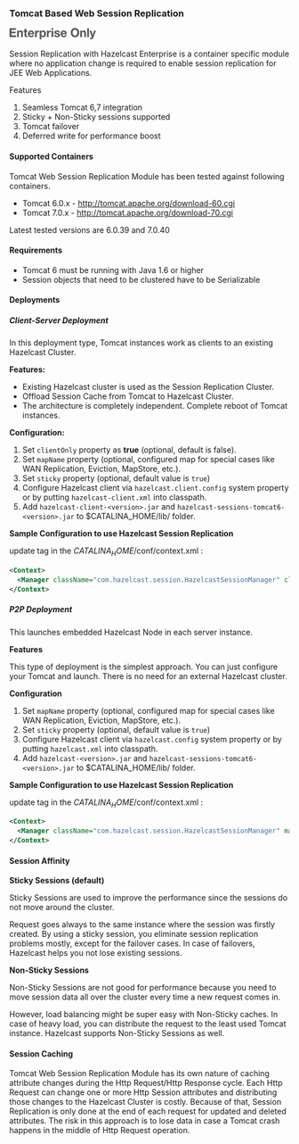 
### Tomcat Based Web Session Replication

![](images/enterprise-onlycopy.jpg)

Session Replication with Hazelcast Enterprise is a container specific module where no application change is required to enable session replication for JEE Web Applications. 

Features

1. Seamless Tomcat 6,7 integration
2. Sticky + Non-Sticky sessions supported
3. Tomcat failover
4. Deferred write for performance boost

#### Supported Containers

Tomcat Web Session Replication Module has been tested against following containers.

- Tomcat 6.0.x - http://tomcat.apache.org/download-60.cgi
- Tomcat 7.0.x - http://tomcat.apache.org/download-70.cgi

Latest tested versions are 6.0.39 and 7.0.40


#### Requirements

 - Tomcat 6 must be running with Java 1.6 or higher
 - Session objects that need to be clustered have to be Serializable

#### Deployments

##### Client-Server Deployment

In this deployment type, Tomcat instances work as clients to an existing Hazelcast Cluster.

**Features:**

-	Existing Hazelcast cluster is used as the Session Replication Cluster.
-	Offload Session Cache from Tomcat to Hazelcast Cluster.
-	The architecture is completely independent. Complete reboot of Tomcat instances.

**Configuration:**

1. Set `clientOnly` property as **true** (optional, default is false).
2. Set `mapName` property (optional, configured map for special cases like WAN Replication, Eviction, MapStore, etc.).
3. Set `sticky` property (optional, default value is `true`)
4. Configure Hazelcast client via `hazelcast.client.config` system property or by putting `hazelcast-client.xml` into classpath.
5. Add `hazelcast-client-<version>.jar` and `hazelcast-sessions-tomcat6-<version>.jar` to $CATALINA_HOME/lib/ folder.


**Sample Configuration to use Hazelcast Session Replication**

update <Manager> tag in the $CATALINA_HOME$/conf/context.xml :

```xml
<Context>
  <Manager className="com.hazelcast.session.HazelcastSessionManager" clientOnly="true" mapName="sessionMap" sticky="false"/>
</Context>
```

##### P2P Deployment

This launches embedded Hazelcast Node in each server instance.

**Features**

This type of deployment is the simplest approach. You can just configure your Tomcat and launch. There is no need for an  external Hazelcast cluster.

**Configuration**

1. Set `mapName` property (optional, configured map for special cases like WAN Replication, Eviction, MapStore, etc.).
2. Set `sticky` property (optional, default value is `true`)
3. Configure Hazelcast client via `hazelcast.config` system property or by putting `hazelcast.xml` into classpath.
4. Add `hazelcast-<version>.jar` and `hazelcast-sessions-tomcat6-<version>.jar` to $CATALINA_HOME/lib/ folder.

**Sample Configuration to use Hazelcast Session Replication**

update <Manager> tag in the $CATALINA_HOME$/conf/context.xml :

```xml
<Context>
  <Manager className="com.hazelcast.session.HazelcastSessionManager" mapName="sessionMap" sticky="false"/>
</Context>
```


#### Session Affinity 

**Sticky Sessions (default)**

Sticky Sessions are used to improve the performance since the sessions do not move around the cluster.
 
Request goes always to the same instance where the session was firstly created. By using a sticky session, you eliminate session replication problems mostly, except for the failover cases. In case of failovers, Hazelcast helps you not lose existing sessions.


**Non-Sticky Sessions**

Non-Sticky Sessions are not good for performance because you need to move session data all over the cluster every time a new request comes in.

However, load balancing might be super easy with Non-Sticky caches. In case of heavy load, you can distribute the request to the least used Tomcat instance. Hazelcast supports Non-Sticky Sessions as well. 

#### Session Caching

Tomcat Web Session Replication Module has its own nature of caching attribute changes during the Http Request/Http Response cycle. Each Http Request can change one or more Http Session attributes and distributing those changes to the Hazelcast Cluster is costly. Because of that, Session Replication is only done at the end of each request for updated and deleted attributes. The risk in this approach is to lose data in case a Tomcat crash happens in the middle of Http Request operation.


<br></br>